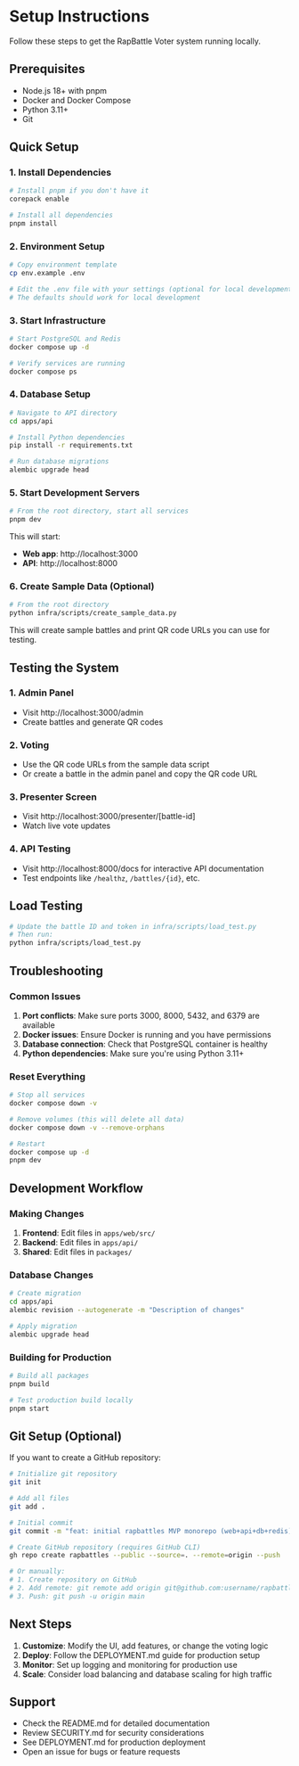# Setup Instructions

Follow these steps to get the RapBattle Voter system running locally.

## Prerequisites

- Node.js 18+ with pnpm
- Docker and Docker Compose
- Python 3.11+
- Git

## Quick Setup

### 1. Install Dependencies

```bash
# Install pnpm if you don't have it
corepack enable

# Install all dependencies
pnpm install
```

### 2. Environment Setup

```bash
# Copy environment template
cp env.example .env

# Edit the .env file with your settings (optional for local development)
# The defaults should work for local development
```

### 3. Start Infrastructure

```bash
# Start PostgreSQL and Redis
docker compose up -d

# Verify services are running
docker compose ps
```

### 4. Database Setup

```bash
# Navigate to API directory
cd apps/api

# Install Python dependencies
pip install -r requirements.txt

# Run database migrations
alembic upgrade head
```

### 5. Start Development Servers

```bash
# From the root directory, start all services
pnpm dev
```

This will start:
- **Web app**: http://localhost:3000
- **API**: http://localhost:8000

### 6. Create Sample Data (Optional)

```bash
# From the root directory
python infra/scripts/create_sample_data.py
```

This will create sample battles and print QR code URLs you can use for testing.

## Testing the System

### 1. Admin Panel
- Visit http://localhost:3000/admin
- Create battles and generate QR codes

### 2. Voting
- Use the QR code URLs from the sample data script
- Or create a battle in the admin panel and copy the QR code URL

### 3. Presenter Screen
- Visit http://localhost:3000/presenter/[battle-id]
- Watch live vote updates

### 4. API Testing
- Visit http://localhost:8000/docs for interactive API documentation
- Test endpoints like `/healthz`, `/battles/{id}`, etc.

## Load Testing

```bash
# Update the battle ID and token in infra/scripts/load_test.py
# Then run:
python infra/scripts/load_test.py
```

## Troubleshooting

### Common Issues

1. **Port conflicts**: Make sure ports 3000, 8000, 5432, and 6379 are available
2. **Docker issues**: Ensure Docker is running and you have permissions
3. **Database connection**: Check that PostgreSQL container is healthy
4. **Python dependencies**: Make sure you're using Python 3.11+

### Reset Everything

```bash
# Stop all services
docker compose down -v

# Remove volumes (this will delete all data)
docker compose down -v --remove-orphans

# Restart
docker compose up -d
pnpm dev
```

## Development Workflow

### Making Changes

1. **Frontend**: Edit files in `apps/web/src/`
2. **Backend**: Edit files in `apps/api/`
3. **Shared**: Edit files in `packages/`

### Database Changes

```bash
# Create migration
cd apps/api
alembic revision --autogenerate -m "Description of changes"

# Apply migration
alembic upgrade head
```

### Building for Production

```bash
# Build all packages
pnpm build

# Test production build locally
pnpm start
```

## Git Setup (Optional)

If you want to create a GitHub repository:

```bash
# Initialize git repository
git init

# Add all files
git add .

# Initial commit
git commit -m "feat: initial rapbattles MVP monorepo (web+api+db+redis)"

# Create GitHub repository (requires GitHub CLI)
gh repo create rapbattles --public --source=. --remote=origin --push

# Or manually:
# 1. Create repository on GitHub
# 2. Add remote: git remote add origin git@github.com:username/rapbattles.git
# 3. Push: git push -u origin main
```

## Next Steps

1. **Customize**: Modify the UI, add features, or change the voting logic
2. **Deploy**: Follow the DEPLOYMENT.md guide for production setup
3. **Monitor**: Set up logging and monitoring for production use
4. **Scale**: Consider load balancing and database scaling for high traffic

## Support

- Check the README.md for detailed documentation
- Review SECURITY.md for security considerations
- See DEPLOYMENT.md for production deployment
- Open an issue for bugs or feature requests
